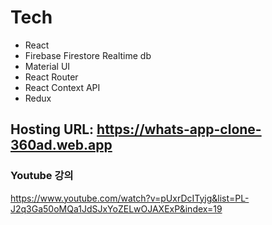 # Tech

- React
- Firebase Firestore Realtime db
- Material UI
- React Router
- React Context API
- Redux

## Hosting URL: https://whats-app-clone-360ad.web.app

### Youtube 강의

https://www.youtube.com/watch?v=pUxrDcITyjg&list=PL-J2q3Ga50oMQa1JdSJxYoZELwOJAXExP&index=19
